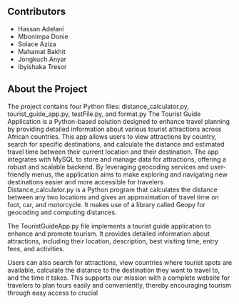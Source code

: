 ## Contributors 
- Hassan Adelani
- Mbonimpa Donie
- Solace Aziza
- Mahamat Bakhit 
- Jongkuch Anyar
- Ibyishaka Tresor
## About the Project
The project contains four Python files: distance_calculator.py, tourist_guide_app.py, testFile.py, and format.py 
The Tourist Guide Application is a Python-based solution designed to enhance travel planning by providing detailed information about various tourist attractions across African countries. This app allows users to view attractions by country, search for specific destinations, and calculate the distance and estimated travel time between their current location and their destination. The app integrates with MySQL to store and manage data for attractions, offering a robust and scalable backend. By leveraging geocoding services and user-friendly menus, the application aims to make exploring and navigating new destinations easier and more accessible for travelers.
Distance_calculator.py is a Python program that calculates the distance between any two locations and gives an approximation of travel time on foot, car, and motorcycle. It makes use of a library called Geopy for geocoding and computing distances. 

The TouristGuideApp.py file implements a tourist guide application to enhance and promote tourism. It provides detailed information about attractions, including their location, description, best visiting time, entry fees, and activities.

Users can also search for attractions, view countries where tourist spots are available, calculate the distance to the destination they want to travel to, and the time it takes. This supports our mission with a complete website for travelers to plan tours easily and conveniently, thereby encouraging tourism through easy access to crucial
